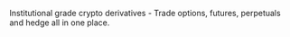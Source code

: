 Institutional grade crypto derivatives - Trade options, futures, perpetuals and hedge all in one place.